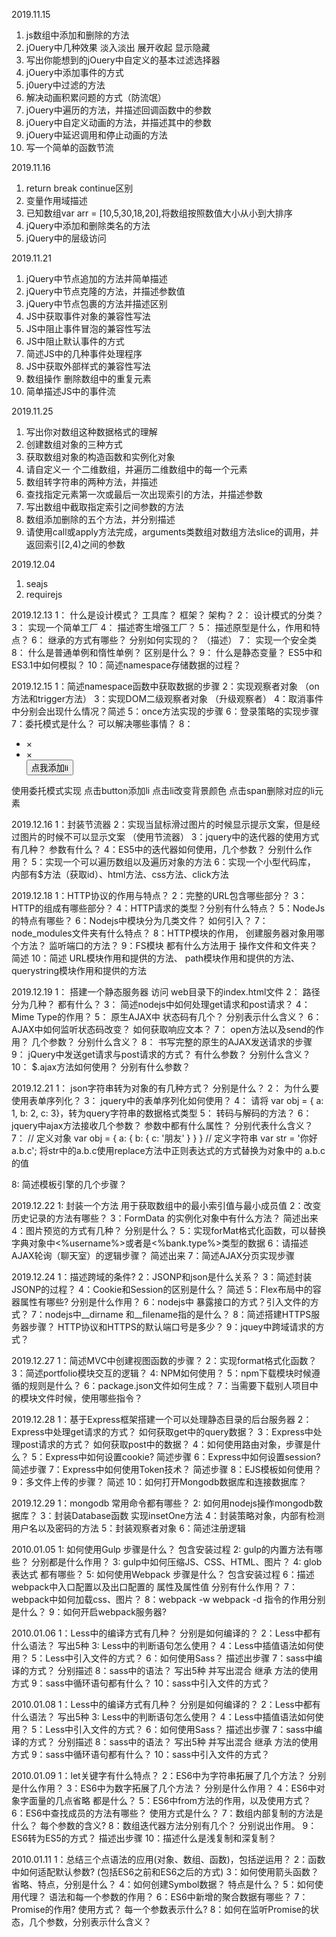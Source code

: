 2019.11.15
1. js数组中添加和删除的方法
2. jOuery中几种效果 淡入淡出 展开收起 显示隐藏
3. 写出你能想到的jOuery中自定义的基本过滤选择器
4. jOuery中添加事件的方式
5. j0uery中过滤的方法
6. 解决动画积累问题的方式（防流氓）
7. jOuery中遍历的方法，并描述回调函数中的参数
8. jOuery中自定义动画的方法，并描述其中的参数
9. jOuery中延迟调用和停止动画的方法
10. 写一个简单的函数节流

2019.11.16
1. return break continue区别
2. 变量作用域描述
3. 已知数组var arr = [10,5,30,18,20],将数组按照数值大小从小到大排序
4. jQuery中添加和删除类名的方法
5. jQuery中的层级访问

2019.11.21
1. jQuery中节点追加的方法并简单描述
2. jQuery中节点克隆的方法，并描述参数值
3. jQuery中节点包裹的方法并描述区别
4. JS中获取事件对象的兼容性写法
5. JS中阻止事件冒泡的兼容性写法
6. JS中阻止默认事件的方式
7. 简述JS中的几种事件处理程序
8. JS中获取外部样式的兼容性写法
9. 数组操作 删除数组中的重复元素
10. 简单描述JS中的事件流

2019.11.25
1. 写出你对数组这种数据格式的理解
2. 创建数组对象的三种方式
3. 获取数组对象的构造函数和实例化对象
4. 请自定义一 个二维数组，并遍历二维数组中的每一个元素
5. 数组转字符串的两种方法，并描述
6. 查找指定元素第一次或最后一次出现索引的方法，并描述参数
7. 写出数组中截取指定索引之间参数的方法
8. 数组添加删除的五个方法，并分别描述
9. 请使用call或apply方法完成，arguments类数组对数组方法slice的调用，并返回索引[2,4)之间的参数

2019.12.04
1. seajs
2. requirejs

2019.12.13
1： 什么是设计模式？ 工具库？ 框架？ 架构？
2： 设计模式的分类？
3： 实现一个简单工厂
4： 描述寄生增强工厂？
5： 描述原型是什么，作用和特点？
6： 继承的方式有哪些？ 分别如何实现的？ （描述）
7： 实现一个安全类
8： 什么是普通单例和惰性单例？ 区别是什么？
9： 什么是静态变量？ ES5中和ES3.1中如何模拟？
10：简述namespace存储数据的过程？

2019.12.15
1：简述namespace函数中获取数据的步骤
2：实现观察者对象 （on方法和trigger方法）
3：实现DOM二级观察者对象 （升级观察者）
4：取消事件中分别会出现什么情况？简述
5：once方法实现的步骤
6：登录策略的实现步骤
7：委托模式是什么？ 可以解决哪些事情？
8：<ul>
	<li><span>&times;</span></li>
	<li><span>&times;</span></li>
	<button>点我添加li</button>
   </ul>
   使用委托模式实现 点击button添加li 点击li改变背景颜色  点击span删除对应的li元素

2019.12.16
1：封装节流器
2：实现当鼠标滑过图片的时候显示提示文案，但是经过图片的时候不可以显示文案 （使用节流器）
3：jquery中的迭代器的使用方式有几种？ 参数有什么？
4：ES5中的迭代器如何使用，几个参数？ 分别什么作用？
5：实现一个可以遍历数组以及遍历对象的方法
6：实现一个小型代码库， 内部有$方法（获取id）、html方法、css方法、click方法

2019.12.18
1：HTTP协议的作用与特点？
2：完整的URL包含哪些部分？
3：HTTP的组成有哪些部分？
4：HTTP请求的类型？分别有什么特点？
5：NodeJs的特点有哪些？
6：Nodejs中模块分为几类文件？ 如何引入？
7：node_modules文件夹有什么特点？
8：HTTP模块的作用， 创建服务器对象用哪个方法？ 监听端口的方法？
9：FS模块  都有什么方法用于 操作文件和文件夹？ 简述
10：简述 URL模块作用和提供的方法、 path模块作用和提供的方法、 querystring模块作用和提供的方法

2019.12.19
1： 搭建一个静态服务器 访问 web目录下的index.html文件
2： 路径分为几种？ 都有什么？
3： 简述nodejs中如何处理get请求和post请求？
4： Mime Type的作用？
5： 原生AJAX中 状态码有几个？ 分别表示什么含义？
6： AJAX中如何监听状态码改变？ 如何获取响应文本？
7： open方法以及send的作用？ 几个参数？ 分别什么含义？
8： 书写完整的原生的AJAX发送请求的步骤
9： jQuery中发送get请求与post请求的方式？ 有什么参数？ 分别什么含义？
10： $.ajax方法如何使用？ 分别有什么参数？

2019.12.21
1： json字符串转为对象的有几种方式？ 分别是什么？
2： 为什么要使用表单序列化？
3： jquery中的表单序列化如何使用？
4： 请将 var obj = { a: 1, b: 2, c: 3}，转为query字符串的数据格式类型
5： 转码与解码的方法？
6： jquery中ajax方法接收几个参数？ 参数中都有什么属性？ 分别代表什么含义？
7： // 定义对象
	var obj = {
		a: {
			b: {
				c: '朋友'
			}
		}
	}
	// 定义字符串
	var str = '你好a.b.c';
   将str中的a.b.c使用replace方法中正则表达式的方式替换为对象中的  a.b.c的值

8: 简述模板引擎的几个步骤？

2019.12.22
1: 封装一个方法 用于获取数组中的最小索引值与最小成员值
2：改变历史记录的方法有哪些？
3：FormData 的实例化对象中有什么方法？ 简述出来
4：图片预览的方式有几种？ 分别是什么？
5：实现forMat格式化函数，可以替换字典对象中<%username%>或者是<%bank.type%>类型的数据
6：请描述AJAX轮询（聊天室）的逻辑步骤？ 简述出来
7：简述AJAX分页实现步骤

2019.12.24
1：描述跨域的条件?
2：JSONP和json是什么关系？
3：简述封装JSONP的过程？
4：Cookie和Session的区别是什么？ 简述
5：Flex布局中的容器属性有哪些? 分别是什么作用？
6：nodejs中 暴露接口的方式？引入文件的方式？
7：nodejs中__dirname 和__filename指的是什么？
8：简述搭建HTTPS服务器步骤？ HTTP协议和HTTPS的默认端口号是多少？
9：jquey中跨域请求的方式？

2019.12.27
1：简述MVC中创建视图函数的步骤？
2：实现format格式化函数？
3：简述portfolio模块交互的逻辑？
4: NPM如何使用？
5：npm下载模块时候遵循的规则是什么？
6：package.json文件如何生成？
7：当需要下载别人项目中的模块文件时候，使用哪些指令？

2019.12.28
1：基于Express框架搭建一个可以处理静态目录的后台服务器
2：Express中处理get请求的方式？ 如何获取get中的query数据？
3：Express中处理post请求的方式？ 如何获取post中的数据？
4：如何使用路由对象，步骤是什么？
5：Express中如何设置cookie? 简述步骤
6：Express中如何设置session? 简述步骤
7：Express中如何使用Token技术？ 简述步骤
8：EJS模板如何使用？
9：多文件上传的步骤？ 简述
10：如何打开Mongodb数据库和连接数据库？

2019.12.29
1：mongodb 常用命令都有哪些？
2: 如何用nodejs操作mongodb数据库？
3：封装Database函数 实现insetOne方法
4：封装策略对象，内部有检测用户名以及密码的方法
5：封装观察者对象
6：简述注册逻辑

2010.01.05
1: 如何使用Gulp 步骤是什么？ 包含安装过程
2: gulp的内置方法有哪些？ 分别都是什么作用？
3: gulp中如何压缩JS、CSS、HTML、图片？
4: glob表达式 都有哪些？
5: 如何使用Webpack  步骤是什么？ 包含安装过程
6：描述webpack中入口配置以及出口配置的 属性及属性值 分别有什么作用？
7：webpack中如何加载css、图片？
8：webpack -w  webpack -d 指令的作用分别是什么？
9：如何开启webpack服务器?

2010.01.06
1：Less中的编译方式有几种？ 分别是如何编译的？
2：Less中都有什么语法？ 写出5种
3: Less中的判断语句怎么使用？
4：Less中插值语法如何使用？
5：Less中引入文件的方式？
6：如何使用Sass？ 描述出步骤
7：sass中编译的方式？ 分别描述
8：sass中的语法？ 写出5种  并写出混合 继承 方法的使用方式
9：sass中循环语句都有什么？
10：sass中引入文件的方式？

2010.01.08
1：Less中的编译方式有几种？ 分别是如何编译的？
2：Less中都有什么语法？ 写出5种
3: Less中的判断语句怎么使用？
4：Less中插值语法如何使用？
5：Less中引入文件的方式？
6：如何使用Sass？ 描述出步骤
7：sass中编译的方式？ 分别描述
8：sass中的语法？ 写出5种  并写出混合 继承 方法的使用方式
9：sass中循环语句都有什么？
10：sass中引入文件的方式？

2010.01.09
1：let关键字有什么特点？
2：ES6中为字符串拓展了几个方法？ 分别是什么作用？
3：ES6中为数字拓展了几个方法？ 分别是什么作用？
4：ES6中对象字面量的几点省略 都是什么？
5：ES6中from方法的作用，以及使用方式？
6：ES6中查找成员的方法有哪些？ 使用方式是什么？
7：数组内部复制的方法是什么？ 每个参数的含义?
8：数组迭代器方法分别有几个？ 分别说出作用。
9：ES6转为ES5的方式？ 描述出步骤
10：描述什么是浅复制和深复制？

2010.01.11
1：总结三个点语法的应用(对象、数组、函数)，包括逆运用？
2：函数中如何适配默认参数? (包括ES6之前和ES6之后的方式)
3：如何使用箭头函数？ 省略、特点，分别是什么？
4：如何创建Symbol数据？ 特点是什么？
5：如何使用代理？ 语法和每一个参数的作用？
6：ES6中新增的聚合数据有哪些？
7：Promise的作用? 使用方式？ 每一个参数表示什么?
8：如何在监听Promise的状态，几个参数，分别表示什么含义？
